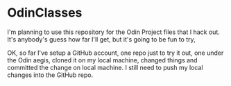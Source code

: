 # OdinClasses
I'm planning to use this repository for the Odin Project files that I hack out.  It's anybody's guess how far I'll get, but it's going to be fun to try,

OK, so far I've setup a GitHub account, one repo just to try it out, one under the Odin aegis, cloned it on my local machine,
changed things and committed the change on local machine.
I still need to push my local changes into the GitHub repo.